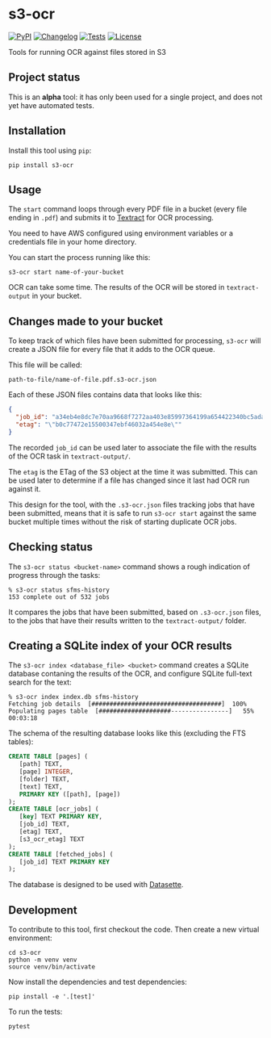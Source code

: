 # s3-ocr

[![PyPI](https://img.shields.io/pypi/v/s3-ocr.svg)](https://pypi.org/project/s3-ocr/)
[![Changelog](https://img.shields.io/github/v/release/simonw/s3-ocr?include_prereleases&label=changelog)](https://github.com/simonw/s3-ocr/releases)
[![Tests](https://github.com/simonw/s3-ocr/workflows/Test/badge.svg)](https://github.com/simonw/s3-ocr/actions?query=workflow%3ATest)
[![License](https://img.shields.io/badge/license-Apache%202.0-blue.svg)](https://github.com/simonw/s3-ocr/blob/master/LICENSE)

Tools for running OCR against files stored in S3

## Project status

This is an **alpha** tool: it has only been used for a single project, and does not yet have automated tests.

## Installation

Install this tool using `pip`:

    pip install s3-ocr

## Usage

The `start` command loops through every PDF file in a bucket (every file ending in `.pdf`) and submits it to [Textract](https://aws.amazon.com/textract/) for OCR processing.

You need to have AWS configured using environment variables or a credentials file in your home directory.

You can start the process running like this:

    s3-ocr start name-of-your-bucket

OCR can take some time. The results of the OCR will be stored in `textract-output` in your bucket.

## Changes made to your bucket

To keep track of which files have been submitted for processing, `s3-ocr` will create a JSON file for every file that it adds to the OCR queue.

This file will be called:

    path-to-file/name-of-file.pdf.s3-ocr.json

Each of these JSON files contains data that looks like this:

```json
{
  "job_id": "a34eb4e8dc7e70aa9668f7272aa403e85997364199a654422340bc5ada43affe",
  "etag": "\"b0c77472e15500347ebf46032a454e8e\""
}
```
The recorded `job_id` can be used later to associate the file with the results of the OCR task in `textract-output/`.

The `etag` is the ETag of the S3 object at the time it was submitted. This can be used later to determine if a file has changed since it last had OCR run against it.

This design for the tool, with the `.s3-ocr.json` files tracking jobs that have been submitted, means that it is safe to run `s3-ocr start` against the same bucket multiple times without the risk of starting duplicate OCR jobs.

## Checking status

The `s3-ocr status <bucket-name>` command shows a rough indication of progress through the tasks:

```
% s3-ocr status sfms-history
153 complete out of 532 jobs
```
It compares the jobs that have been submitted, based on `.s3-ocr.json` files, to the jobs that have their results written to the `textract-output/` folder.

## Creating a SQLite index of your OCR results

The `s3-ocr index <database_file> <bucket>` command creates a SQLite database contaning the results of the OCR, and configure SQLite full-text search for the text:

```
% s3-ocr index index.db sfms-history
Fetching job details  [####################################]  100%
Populating pages table  [####################----------------]   55%  00:03:18
```
The schema of the resulting database looks like this (excluding the FTS tables):
```sql
CREATE TABLE [pages] (
   [path] TEXT,
   [page] INTEGER,
   [folder] TEXT,
   [text] TEXT,
   PRIMARY KEY ([path], [page])
);
CREATE TABLE [ocr_jobs] (
   [key] TEXT PRIMARY KEY,
   [job_id] TEXT,
   [etag] TEXT,
   [s3_ocr_etag] TEXT
);
CREATE TABLE [fetched_jobs] (
   [job_id] TEXT PRIMARY KEY
);
```
The database is designed to be used with [Datasette](https://datasette.io).

## Development

To contribute to this tool, first checkout the code. Then create a new virtual environment:

    cd s3-ocr
    python -m venv venv
    source venv/bin/activate

Now install the dependencies and test dependencies:

    pip install -e '.[test]'

To run the tests:

    pytest

